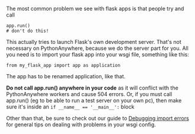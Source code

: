 
<!--
.. title: Dealing with 504 errors in flask applications (or, getting wsgi config right)
.. slug: Flask504Error
.. date: 2015-05-13 14:35:28 UTC+01:00
.. tags:
.. category:
.. link:
.. description:
.. type: text
-->



The most common problem we see with flask apps is that people try and call 

    app.run()
    # don't do this!


This actually tries to launch Flask's own development server. That's not necessary on PythonAnywhere, because we do the server part for you. All you need is to import your flask app into your wsgi file, something like this: 

    from my_flask_app import app as application


The app has to be renamed application, like that. 

**Do not call app.run() anywhere in your code** as it will conflict with the PythonAnywhere workers and cause 504 errors. Or, if you must call app.run() (eg to be able to run a test server on your own pc), then make sure it's inside an `if __name__ == '__main__':` block 

Other than that, be sure to check out our guide to [Debugging import errors](/pages/DebuggingImportError) for general tips on dealing with problems in your wsgi config. 

